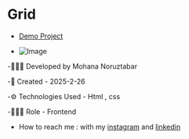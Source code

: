 # Grid
- [Demo Project](https://Mohananoruztabar.github.io/Grid/index1-css.html)

- ![Image](https://github.com/user-attachments/assets/18f22d29-f1fe-4447-b713-306f8a7f594a)

-🙋🏽‍♀️ Developed by Mohana Noruztabar

-📅 Created - 2025-2-26

-⚙ Technologies Used - Html , css 

-👩🏽‍💻 Role - Frontend

- How to reach me : with my [instagram](https://www.instagram.com/mohananoruztabar_web?igsh=MW00ZjVxanA3Z3N2Zg%3D%3D&utm_source=qr) and [linkedin](https://www.linkedin.com/in/mohana-noruztabar-2477b2349?utm_source=share&utm_campaign=share_via&utm_content=profile&utm_medium=ios_app)
